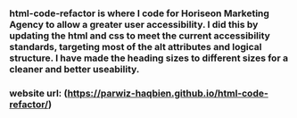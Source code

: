 ### html-code-refactor is where I code for Horiseon Marketing Agency to allow a greater user accessibility. I did this by updating the html and css to meet the current accessibility standards, targeting most of the alt attributes and logical structure. I have made the heading sizes to different sizes for a cleaner and better useability.
### website url: (https://parwiz-haqbien.github.io/html-code-refactor/)
